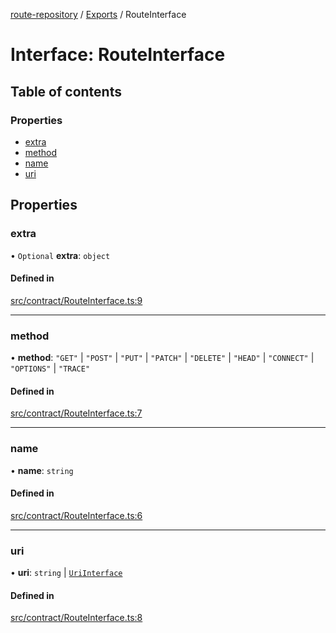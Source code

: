 [route-repository](../README.md) / [Exports](../modules.md) / RouteInterface

# Interface: RouteInterface

## Table of contents

### Properties

- [extra](RouteInterface.md#extra)
- [method](RouteInterface.md#method)
- [name](RouteInterface.md#name)
- [uri](RouteInterface.md#uri)

## Properties

### extra

• `Optional` **extra**: `object`

#### Defined in

[src/contract/RouteInterface.ts:9](https://github.com/nonetallt/front-to-back-router/blob/4aaeda5/src/contract/RouteInterface.ts#L9)

___

### method

• **method**: ``"GET"`` \| ``"POST"`` \| ``"PUT"`` \| ``"PATCH"`` \| ``"DELETE"`` \| ``"HEAD"`` \| ``"CONNECT"`` \| ``"OPTIONS"`` \| ``"TRACE"``

#### Defined in

[src/contract/RouteInterface.ts:7](https://github.com/nonetallt/front-to-back-router/blob/4aaeda5/src/contract/RouteInterface.ts#L7)

___

### name

• **name**: `string`

#### Defined in

[src/contract/RouteInterface.ts:6](https://github.com/nonetallt/front-to-back-router/blob/4aaeda5/src/contract/RouteInterface.ts#L6)

___

### uri

• **uri**: `string` \| [`UriInterface`](UriInterface.md)

#### Defined in

[src/contract/RouteInterface.ts:8](https://github.com/nonetallt/front-to-back-router/blob/4aaeda5/src/contract/RouteInterface.ts#L8)
